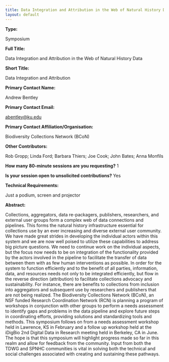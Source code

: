 ```yaml
---
title: Data Integration and Attribution in the Web of Natural History Data
layout: default
---
```


**Type:** 

Symposium

**Full Title:** 

Data Integration and Attribution in the Web of Natural History Data

**Short Title:** 

Data Integration and Attribution

**Primary Contact Name:** 

Andrew Bentley

**Primary Contact Email:** 

[abentley@ku.edu](mailto:abentley@ku.edu)

**Primary Contact Affiliation/Organisation:** 

Biodiversity Collections Network (BCoN)

**Other Contributors:** 

Rob Gropp; Linda Ford; Barbara Thiers; Joe Cook; John Bates; Anna Monfils

**How many 80-minute sessions are you requesting?** 1

**Is your session open to unsolicited contributions?** Yes

**Technical Requirements:** 

Just a podium, screen and projector

**Abstract:** 

Collections, aggregators, data re-packagers, publishers, researchers, and external user groups form a complex web of data connections and pipelines. This forms the natural history infrastructure essential for collections use by an ever increasing and diverse external user community. We have made great strides in developing the individual actors within this system and we are now well poised to utilize these capabilities to address big picture questions. We need to continue work on the individual aspects, but the focus now needs to be on integration of the functionality provided by the actors involved in the pipeline to facilitate the transfer of data between them with as few human interventions as possible. In order for the system to function efficiently and to the benefit of all parties, information, data, and resources needs not only to be integrated efficiently, but flow in the reverse direction (attribution) to facilitate collections advocacy and sustainability. For instance, there are benefits to collections from inclusion into aggregators and subsequent use by researchers and publishers that are not being realized. The Biodiversity Collections Network (BCoN), an NSF funded Research Coordination Network (RCN) is planning a program of workshops in conjunction with other groups to perform a needs assessment to identify gaps and problems in the data pipeline and explore future steps in coordinating efforts, providing solutions and standardizing tools and methods. This symposium follows on from a needs assessment workshop held in Lawrence, KS in February and a follow up workshop held at the iDigBio 2nd Digital Data in Research meeting held in Berkeley, CA in June. The hope is that this symposium will highlight progress made so far in this realm and allow for feedback from the community. Input from both the TDWG and SPNHC communities is vital in solving both the technical and social challenges associated with creating and sustaining these pathways.

